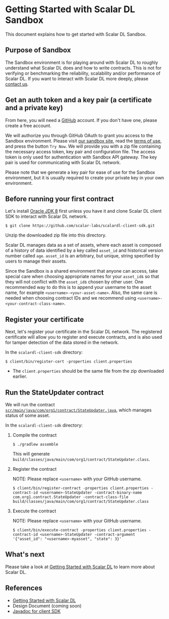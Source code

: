 # Getting Started with Scalar DL Sandbox

This document explains how to get started with Scalar DL Sandbox.

## Purpose of Sandbox

The Sandbox environment is for playing around with Scalar DL to roughly understand what Scalar DL does and how to write contracts.
This is not for verifying or benchmarking the reliability, scalability and/or performance of Scalar DL.
If you want to interact with Scalar DL more deeply, please [contact us](https://scalar-labs.com/contact_us/).

## Get an auth token and a key pair (a certificate and a private key)

From here, you will need a [GitHub](https://github.com/) account.
If you don't have one, please create a free account.

We will authorize you through GitHub OAuth to grant you access to the Sandbox environment.
Please visit [our sandbox site](https://scalar-labs.com/sandbox/), read the [terms of use](https://scalar-labs.com/terms-of-use), and press the button `Try Now`.
We will provide you with a zip file containing the necessary access token, key pair and configuration file.
The access token is only used for authentication with Sandbox API gateway.
The key pair is used for communicating with Scalar DL network.

Please note that we generate a key pair for ease of use for the Sandbox environment, but it is usually required to create your private key in your own environment.

## Before running your first contract 

Let's install [Oracle JDK 8](https://www.oracle.com/technetwork/java/javase/downloads/jdk8-downloads-2133151.html) first unless you have it
and clone Scalar DL client SDK to interact with Scalar DL network.
```
$ git clone https://github.com/scalar-labs/scalardl-client-sdk.git 
```
Unzip the downloaded zip file into this directory.

Scalar DL manages data as a set of assets, where each asset is composed of a history of data identified by a key called `asset_id` and historical version number called `age`.
`asset_id` is an arbitrary, but unique, string specified by users to manage their assets.

Since the Sandbox is a shared environment that anyone can access,
take special care when choosing appropriate names for your `asset_id`s so that they will not conflict with the `asset_id`s chosen by other user.
One recommended way to do this is to append your username to the asset name, for example `<username>-<your-asset-name>`.
Also, the same care is needed when choosing contract IDs and we recommend using `<username>-<your-contract-class-name>`.

## Register your certificate

Next, let's register your certificate in the Scalar DL network.
The registered certificate will allow you to register and execute contracts, and is also used for tamper detection of the data stored in the network.

In the `scalardl-client-sdk` directory:
```
$ client/bin/register-cert -properties client.properties
```
* The `client.properties` should be the same file from the zip downloaded earlier.

## Run the StateUpdater contract

We will run the contract [`scr/main/java/com/org1/contract/StateUpdater.java`](https://github.com/scalar-labs/scalardl-client-sdk/blob/master/src/main/java/com/org1/contract/StateUpdater.java), which manages status of some asset.

In the `scalardl-client-sdk` directory:

1. Compile the contract

    ```
    $ ./gradlew assemble
    ```

    This will generate `build/classes/java/main/com/org1/contract/StateUpdater.class`.

2. Register the contract

    NOTE: Please replace `<username>` with your GitHub username.

    ```
    $ client/bin/register-contract -properties client.properties -contract-id <username>-StateUpdater -contract-binary-name com.org1.contract.StateUpdater -contract-class-file build/classes/java/main/com/org1/contract/StateUpdater.class
    ```

3. Execute the contract

    NOTE: Please replace `<username>` with your GitHub username.
    ```
    $ client/bin/execute-contract -properties client.properties -contract-id <username>-StateUpdater -contract-argument '{"asset_id": "<username>-myasset", "state": 3}'
    ```
  
## What's next

Please take a look at [Getting Started with Scalar DL](dl-getting-started.md) to learn more about Scalar DL. 

## References

* [Getting Started with Scalar DL](dl-getting-started.md)
* Design Document (coming soon)
* [Javadoc for client SDK](https://scalar-labs.github.io/scalardl-client-sdk/javadoc/client/)
